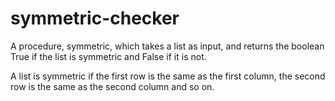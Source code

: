 # symmetric-checker

A procedure, symmetric, which takes a list as input, and returns the
boolean True if the list is symmetric and False if it is not.

A list is symmetric if the first row is the same as the first column,
the second row is the same as the second column and so on.
